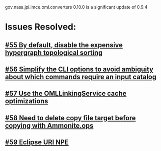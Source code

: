 gov.nasa.jpl.imce.oml.converters 0.10.0 is a significant update of 0.9.4

# Issues Resolved:

## [#55 By default, disable the expensive hypergraph topological sorting](https://github.com/JPL-IMCE/gov.nasa.jpl.imce.oml.converters/issues/55)
      
## [#56 Simplify the CLI options to avoid ambiguity about which commands require an input catalog](https://github.com/JPL-IMCE/gov.nasa.jpl.imce.oml.converters/issues/56)

## [#57 Use the OMLLinkingService cache optimizations](https://github.com/JPL-IMCE/gov.nasa.jpl.imce.oml.converters/issues/57)

## [#58 Need to delete copy file target before copying with Ammonite.ops](https://github.com/JPL-IMCE/gov.nasa.jpl.imce.oml.converters/issues/58)

## [#59 Eclipse URI NPE](https://github.com/JPL-IMCE/gov.nasa.jpl.imce.oml.converters/issues/59)